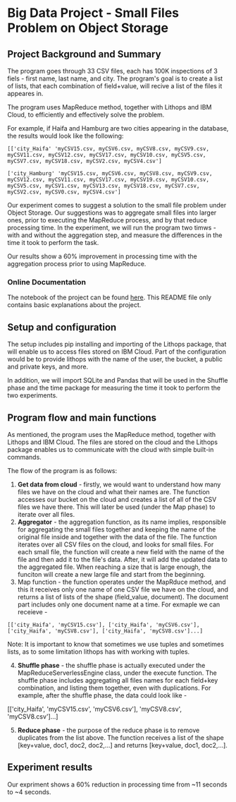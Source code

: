 # Big Data Project - Small Files Problem on Object Storage

## Project Background and Summary

The program goes through 33 CSV files, each has 100K inspections of 3 fiels - first name, last name, and city. The program's goal is to create a list of lists, that each combination of field+value, will recive a list of the files it appeares in. 

The program uses MapReduce method, together with Lithops and IBM Cloud, to efficiently and effectively solve the problem.

For example, if Haifa and Hamburg are two cities appearing in the database, the results would look like the following:

```
[['city_Haifa' 'myCSV15.csv, myCSV6.csv, myCSV8.csv, myCSV9.csv, myCSV11.csv, myCSV12.csv, myCSV17.csv, myCSV10.csv, myCSV5.csv, myCSV7.csv, myCSV18.csv, myCSV2.csv, myCSV4.csv']

['city_Hamburg' 'myCSV15.csv, myCSV6.csv, myCSV8.csv, myCSV9.csv, myCSV12.csv, myCSV11.csv, myCSV17.csv, myCSV19.csv, myCSV10.csv, myCSV5.csv, myCSV1.csv, myCSV13.csv, myCSV18.csv, myCSV7.csv, myCSV2.csv, myCSV0.csv, myCSV4.csv']
```

Our experiment comes to suggest a solution to the small file problem under Object Storage. Our suggestions was to aggregate small files into larger ones, prior to executing the MapReduce process, and by that reduce processing time. In the experiment, we will run the program two timws - with and without the aggregation step, and measure the differences in the time it took to perform the task. 

Our results show a 60% improvement in processing time with the aggregation process prior to using MapReduce.


### Online Documentation

The notebook of the project can be found [here](https://github.com/orenavidan/orenavidan.github.io/blob/main/Big_Data_Final_Project_Small_file_problem_in_Object_Storage_v2.ipynb). This README file only contains basic explanations about the project.


## Setup and configuration
The setup includes pip installing and importing of the Lithops package, that will enable us to access files stored on IBM Cloud. Part of the configuration would be to provide lithops with the name of the user, the bucket, a public and private keys, and more. 

In addition, we will import SQLite and Pandas that will be used in the Shuffle phase and the time package for measuring the time it took to perform the two experiments. 


## Program flow and main functions
As mentioned, the program uses the MapReduce method, together with Lithops and IBM Cloud. The files are stored on the cloud and the Lithops package enables us to communicate with the cloud with simple built-in commands. 

The flow of the program is as follows:
1. **Get data from cloud** - firstly, we would want to understand how many files we have on the cloud and what their names are. The function accesses our bucket on the cloud and creates a list of all of the CSV files we have there. This will later be used (under the Map phase) to iterate over all files. 
2. **Aggregator** - the aggregation function, as its name implies, responsible for aggregating the small files together and keeping the name of the original file inside and together with the data of the file. The function iterates over all CSV files on the cloud, and looks for small files. For each small file, the function will create a new field with the name of the file and then add it to the file's data. After, it will add the updated data to the aggregated file. When reaching a size that is large enough, the funciton will create a new large file and start from the beginning. 
3. Map function - the function operates under the MapRduce method, and this it receives only one name of one CSV file we have on the cloud, and returns a list of lists of the shape (field_value, document). The document part includes only one document name at a time. For exmaple we can receieve - 

```
[['city_Haifa', 'myCSV15.csv'], ['city_Haifa', 'myCSV6.csv'], ['city_Haifa', 'myCSV8.csv'], ['city_Haifa', 'myCSV8.csv']...]

```

Note: It is important to know that sometimes we use tuples and sometimes lists, as to some limitation lithops has with working with tuples.

4. **Shuffle phase** - the shuffle phase is actually executed under the MapReduceServerlessEngine class, under the execute function. The shuffle phase includes aggregating all files names for each field+key combination, and listing them together, even with duplications. For example, after the shuffle phase, the data could look like -

[['city_Haifa', 'myCSV15.csv', 'myCSV6.csv'], 'myCSV8.csv', 'myCSV8.csv']...]


5. **Reduce phase** - the purpose of the reduce phase is to remove duplicates from the list above. The function receives a list of the shape [key+value, doc1, doc2, doc2,...] and returns [key+value, doc1, doc2,...].



## Experiment results
Our expriment shows a 60% reduction in processing time from ~11 seconds to ~4 seconds. 

